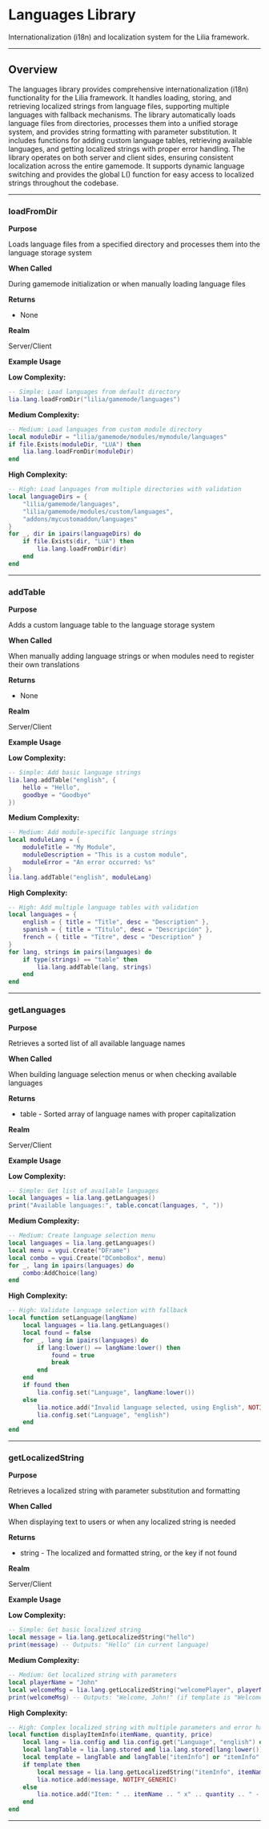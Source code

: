 # Languages Library

Internationalization (i18n) and localization system for the Lilia framework.

---

## Overview

The languages library provides comprehensive internationalization (i18n) functionality for the Lilia framework. It handles loading, storing, and retrieving localized strings from language files, supporting multiple languages with fallback mechanisms. The library automatically loads language files from directories, processes them into a unified storage system, and provides string formatting with parameter substitution. It includes functions for adding custom language tables, retrieving available languages, and getting localized strings with proper error handling. The library operates on both server and client sides, ensuring consistent localization across the entire gamemode. It supports dynamic language switching and provides the global L() function for easy access to localized strings throughout the codebase.

---

### loadFromDir

**Purpose**

Loads language files from a specified directory and processes them into the language storage system

**When Called**

During gamemode initialization or when manually loading language files

**Returns**

* None

**Realm**

Server/Client

**Example Usage**

**Low Complexity:**
```lua
-- Simple: Load languages from default directory
lia.lang.loadFromDir("lilia/gamemode/languages")

```

**Medium Complexity:**
```lua
-- Medium: Load languages from custom module directory
local moduleDir = "lilia/gamemode/modules/mymodule/languages"
if file.Exists(moduleDir, "LUA") then
    lia.lang.loadFromDir(moduleDir)
end

```

**High Complexity:**
```lua
-- High: Load languages from multiple directories with validation
local languageDirs = {
    "lilia/gamemode/languages",
    "lilia/gamemode/modules/custom/languages",
    "addons/mycustomaddon/languages"
}
for _, dir in ipairs(languageDirs) do
    if file.Exists(dir, "LUA") then
        lia.lang.loadFromDir(dir)
    end
end

```

---

### addTable

**Purpose**

Adds a custom language table to the language storage system

**When Called**

When manually adding language strings or when modules need to register their own translations

**Returns**

* None

**Realm**

Server/Client

**Example Usage**

**Low Complexity:**
```lua
-- Simple: Add basic language strings
lia.lang.addTable("english", {
    hello = "Hello",
    goodbye = "Goodbye"
})

```

**Medium Complexity:**
```lua
-- Medium: Add module-specific language strings
local moduleLang = {
    moduleTitle = "My Module",
    moduleDescription = "This is a custom module",
    moduleError = "An error occurred: %s"
}
lia.lang.addTable("english", moduleLang)

```

**High Complexity:**
```lua
-- High: Add multiple language tables with validation
local languages = {
    english = { title = "Title", desc = "Description" },
    spanish = { title = "Título", desc = "Descripción" },
    french = { title = "Titre", desc = "Description" }
}
for lang, strings in pairs(languages) do
    if type(strings) == "table" then
        lia.lang.addTable(lang, strings)
    end
end

```

---

### getLanguages

**Purpose**

Retrieves a sorted list of all available language names

**When Called**

When building language selection menus or when checking available languages

**Returns**

* table - Sorted array of language names with proper capitalization

**Realm**

Server/Client

**Example Usage**

**Low Complexity:**
```lua
-- Simple: Get list of available languages
local languages = lia.lang.getLanguages()
print("Available languages:", table.concat(languages, ", "))

```

**Medium Complexity:**
```lua
-- Medium: Create language selection menu
local languages = lia.lang.getLanguages()
local menu = vgui.Create("DFrame")
local combo = vgui.Create("DComboBox", menu)
for _, lang in ipairs(languages) do
    combo:AddChoice(lang)
end

```

**High Complexity:**
```lua
-- High: Validate language selection with fallback
local function setLanguage(langName)
    local languages = lia.lang.getLanguages()
    local found = false
    for _, lang in ipairs(languages) do
        if lang:lower() == langName:lower() then
            found = true
            break
        end
    end
    if found then
        lia.config.set("Language", langName:lower())
    else
        lia.notice.add("Invalid language selected, using English", NOTIFY_ERROR)
        lia.config.set("Language", "english")
    end
end

```

---

### getLocalizedString

**Purpose**

Retrieves a localized string with parameter substitution and formatting

**When Called**

When displaying text to users or when any localized string is needed

**Returns**

* string - The localized and formatted string, or the key if not found

**Realm**

Server/Client

**Example Usage**

**Low Complexity:**
```lua
-- Simple: Get basic localized string
local message = lia.lang.getLocalizedString("hello")
print(message) -- Outputs: "Hello" (in current language)

```

**Medium Complexity:**
```lua
-- Medium: Get localized string with parameters
local playerName = "John"
local welcomeMsg = lia.lang.getLocalizedString("welcomePlayer", playerName)
print(welcomeMsg) -- Outputs: "Welcome, John!" (if template is "Welcome, %s!")

```

**High Complexity:**
```lua
-- High: Complex localized string with multiple parameters and error handling
local function displayItemInfo(itemName, quantity, price)
    local lang = lia.config and lia.config.get("Language", "english") or "english"
    local langTable = lia.lang.stored and lia.lang.stored[lang:lower()]
    local template = langTable and langTable["itemInfo"] or "itemInfo"
    if template then
        local message = lia.lang.getLocalizedString("itemInfo", itemName, "No description available")
        lia.notice.add(message, NOTIFY_GENERIC)
    else
        lia.notice.add("Item: " .. itemName .. " x" .. quantity .. " - $" .. price, NOTIFY_GENERIC)
    end
end

```

---

